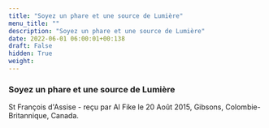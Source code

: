 ```yaml
---
title: "Soyez un phare et une source de Lumière"
menu_title: ""
description: "Soyez un phare et une source de Lumière"
date: 2022-06-01 06:00:01+00:138
draft: False
hidden: True
weight:
---
```

### Soyez un phare et une source de Lumière

St François d'Assise - reçu par Al Fike le 20 Août 2015, Gibsons, Colombie-Britannique, Canada.



